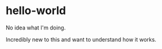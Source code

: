 # hello-world

No idea what I'm doing.

Incredibly new to this and want to understand how it works.
